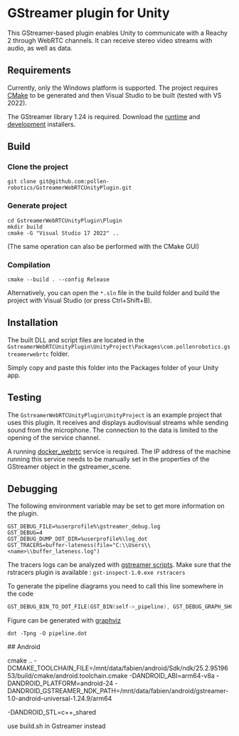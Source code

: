 # GStreamer plugin for Unity

This GStreamer-based plugin enables Unity to communicate with a Reachy 2 through WebRTC channels. It can receive stereo video streams with audio, as well as data.

## Requirements

Currently, only the Windows platform is supported. The project requires [CMake](https://cmake.org/) to be generated and then Visual Studio to be built (tested with VS 2022).

The GStreamer library 1.24 is required. Download the [runtime](https://gstreamer.freedesktop.org/data/pkg/windows/1.24.8/msvc/gstreamer-1.0-msvc-x86_64-1.24.8.msi) and [development](https://gstreamer.freedesktop.org/data/pkg/windows/1.24.8/msvc/gstreamer-1.0-devel-msvc-x86_64-1.24.8.msi) installers.

## Build

### Clone the project

```console
git clone git@github.com:pollen-robotics/GstreamerWebRTCUnityPlugin.git
```

### Generate project

```console
cd GstreamerWebRTCUnityPlugin\Plugin
mkdir build
cmake -G "Visual Studio 17 2022" ..
````

(The same operation can also be performed with the CMake GUI)

### Compilation

```
cmake --build . --config Release
```

Alternatively, you can open the `*.sln` file in the build folder and build the project with Visual Studio (or press Ctrl+Shift+B).

## Installation

The built DLL and script files are located in the `GstreamerWebRTCUnityPlugin\UnityProject\Packages\com.pollenrobotics.gstreamerwebrtc` folder.

Simply copy and paste this folder into the Packages folder of your Unity app.

## Testing

The `GstreamerWebRTCUnityPlugin\UnityProject` is an example project that uses this plugin. It receives and displays audiovisual streams while sending sound from the microphone. The connection to the data is limited to the opening of the service channel.

A running [docker_webrtc](https://github.com/pollen-robotics/docker_webrtc) service is required. The IP address of the machine running this service needs to be manually set in the properties of the GStreamer object in the gstreamer_scene.

## Debugging

The following environment variable may be set to get more information on the plugin.

```
GST_DEBUG_FILE=%userprofile%\gstreamer_debug.log
GST_DEBUG=4
GST_DEBUG_DUMP_DOT_DIR=%userprofile%\log_dot
GST_TRACERS=buffer-lateness(file="C:\\Users\\<name>\\buffer_lateness.log")
```

The tracers logs can be analyzed with [gstreamer scripts](https://gitlab.freedesktop.org/gstreamer/gst-plugins-rs/-/tree/main/utils/tracers/scripts?ref_type=heads). Make sure that the rstracers plugin is available : `gst-inspect-1.0.exe rstracers`

To generate the pipeline diagrams you need to call this line somewhere in the code
```cpp
GST_DEBUG_BIN_TO_DOT_FILE(GST_BIN(self->_pipeline), GST_DEBUG_GRAPH_SHOW_ALL, "pipeline");
```
Figure can be generated with [graphviz](https://graphviz.org/)
```console
dot -Tpng -O pipeline.dot
```

## Android

cmake .. -DCMAKE_TOOLCHAIN_FILE=/mnt/data/fabien/android/Sdk/ndk/25.2.9519653/build/cmake/android.toolchain.cmake -DANDROID_ABI=arm64-v8a -DANDROID_PLATFORM=android-24 -DANDROID_GSTREAMER_NDK_PATH=/mnt/data/fabien/android/gstreamer-1.0-android-universal-1.24.9/arm64 

-DANDROID_STL=c++_shared

use build.sh in Gstreamer instead